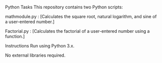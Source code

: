Python Tasks
This repository contains two Python scripts:

mathmodule.py : [Calculates the square root, natural logarithm, and sine of a user-entered number.]

Factorial.py : [Calculates the factorial of a user-entered number using a function.]

Instructions
Run using Python 3.x.

No external libraries required.

